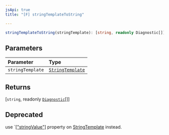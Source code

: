 ```yaml
---
jsApi: true
title: "[F] stringTemplateToString"

---
```

```ts
stringTemplateToString(stringTemplate): [string, readonly Diagnostic[]]
```

## Parameters

| Parameter | Type |
| :------ | :------ |
| `stringTemplate` | [`StringTemplate`](../interfaces/StringTemplate.md) |

## Returns

[`string`, readonly [`Diagnostic`](../interfaces/Diagnostic.md)[]]

## Deprecated

use `[["stringValue"]](../interfaces/StringTemplate.md) property on [StringTemplate](../interfaces/StringTemplate.md) instead.
